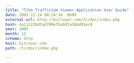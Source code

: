 ```yaml
---
title: "TiVo TrafficCam Viewer Application User Guide"
date: 2005-12-14 08:24:34 -0600
external-url: http://bitrazor.com/tc/doc/index.php
hash: 4a11222bdfad700efbab02a36bd91ec0
year: 2005
month: 12
scheme: http
host: bitrazor.com
path: /tc/doc/index.php

---
```



